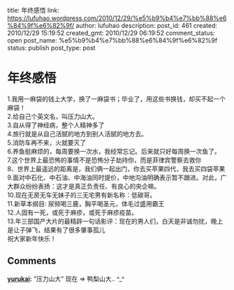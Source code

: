 title: 年终感悟
link: https://lufuhao.wordpress.com/2010/12/29/%e5%b9%b4%e7%bb%88%e6%84%9f%e6%82%9f/
author: lufuhao
description: 
post_id: 461
created: 2010/12/29 15:19:52
created_gmt: 2010/12/29 06:19:52
comment_status: open
post_name: %e5%b9%b4%e7%bb%88%e6%84%9f%e6%82%9f
status: publish
post_type: post

# 年终感悟

1.我用一麻袋的钱上大学，换了一麻袋书；毕业了，用这些书换钱，却买不起一个麻袋！   
2.给自己个英文名，叫压力山大。  
3.自从得了神经病，整个人精神多了   
4.旅行就是从自己活腻的地方到别人活腻的地方去。    
5.消防车再不来，火就要灭了    
6.养鱼挺麻烦的，每周要换一次水，我经常忘记。后来就只好每周换一次鱼了。   
7.这个世界上最恐怖的事情不是恐怖分子劫持你，而是菲律宾警察去救你   
8、世界上最遥远的距离是，我们俩一起出门，你去买苹果四代，我去买四袋苹果    
9.面对中石化、中石油、中海油同时提价，中地沟油明确表示暂不跟进。对此，广大群众纷纷表扬：这才是真正负责任、有良心的央企嘛。   
10.现在无房无车无妹子的三无宅男有新名称：低碳哥。    
11.新草本纲目: 尿频喝三鹿，胸平喝圣元，体毛过盛用霸王    
12.人固有一死，或死于麻疹，或死于麻疹疫苗。    
13.年三部国产大片的最精辟一句话影评：现在的男人们，白天是非诚勿扰，晚上是让子弹飞，结果有了很多肇事孤儿   
祝大家新年快乐！

## Comments

**[yurukai](#6 "2010-12-30 17:43:16"):** "压力山大" 现在 => 鸭梨山大.. ^_^

